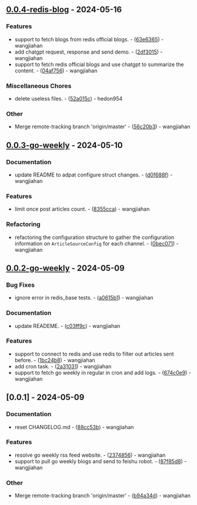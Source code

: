 ## [0.0.4-redis-blog](https://github.com/hedon-rust-road/compare/v0.0.3-go-weekly..v0.0.4-redis-blog) - 2024-05-16

### Features

- support to fetch blogs from redis official blogs. - ([63e6365](https://github.com/hedon-rust-road/commit/63e6365621be6743c0e48d35426037ece293d3ce)) - wangjiahan
- add chatgpt request, response and send demo. - ([2df3015](https://github.com/hedon-rust-road/commit/2df30151a4cc7f201dac6e5eee6338ae026dfeb9)) - wangjiahan
- support to fetch redis official blogs and use chatgpt to summarize the content. - ([04af756](https://github.com/hedon-rust-road/commit/04af756a7a4ffe12299adbe43404962e337d55c1)) - wangjiahan

### Miscellaneous Chores

- delete useless files. - ([52a015c](https://github.com/hedon-rust-road/commit/52a015cf18213a37d0bb1238b60aacc8aee6d7de)) - hedon954

### Other

- Merge remote-tracking branch 'origin/master' - ([56c20b3](https://github.com/hedon-rust-road/commit/56c20b318c6838a7d5eea2f06f4057fcc5254d5e)) - wangjiahan

<!-- generated by git-cliff -->
## [0.0.3-go-weekly](https://github.com/hedon-rust-road/compare/v0.0.2-go-weekly..v0.0.3-go-weekly) - 2024-05-10

### Documentation

- update README to adpat configure struct changes. - ([d0f688f](https://github.com/hedon-rust-road/commit/d0f688f5c7d98c92a53f198a50f47d9bdc42230d)) - wangjiahan

### Features

- limit once post articles count. - ([8355cca](https://github.com/hedon-rust-road/commit/8355ccaf3f83ddce3390cb8cee8be2caadfcb1d0)) - wangjiahan

### Refactoring

- refactoring the configuration structure to gather the configuration information on `ArticleSourceConfig` for each channel. - ([0bec071](https://github.com/hedon-rust-road/commit/0bec071c1220f63ffe61122725bffbbd20b08873)) - wangjiahan

<!-- generated by git-cliff -->
## [0.0.2-go-weekly](https://github.com/hedon-rust-road/compare/v0.0.1..v0.0.2-go-weekly) - 2024-05-09

### Bug Fixes

- ignore error in redis_base tests. - ([a0615b1](https://github.com/hedon-rust-road/commit/a0615b18962bd47e0e1c2e947855edd6bbe8b595)) - wangjiahan

### Documentation

- update READEME. - ([c03ff9c](https://github.com/hedon-rust-road/commit/c03ff9c71925432f03d08bab53aaaa1a66e53dc7)) - wangjiahan

### Features

- support to connect to redis and use redis to filter out articles sent before. - ([1bc24b8](https://github.com/hedon-rust-road/commit/1bc24b8c2c1329a8bde9cfff9406905ffe7c8559)) - wangjiahan
- add cron task. - ([2a31031](https://github.com/hedon-rust-road/commit/2a3103178ffd931f139becccc552bdd7cf6b0895)) - wangjiahan
- support to fetch go weekly in regular in cron and add logs. - ([674c0e9](https://github.com/hedon-rust-road/commit/674c0e94c0a1cfdd5a9a689148d53da1da3eec00)) - wangjiahan

<!-- generated by git-cliff -->
## [0.0.1] - 2024-05-09

### Documentation

- reset CHANGELOG.md - ([88cc53b](https://github.com/hedon-rust-road/commit/88cc53bbf285bfefbcd6982edf2c17ccceb6cc43)) - wangjiahan

### Features

- resolve go weekly rss feed website. - ([2374856](https://github.com/hedon-rust-road/commit/2374856cf5dc05f7c2042771d64cfa7123db4520)) - wangjiahan
- support to pull go weekly blogs and send to feishu robot. - ([87f85d8](https://github.com/hedon-rust-road/commit/87f85d8e26c4d2d579787f79384f163007cf36f9)) - wangjiahan

### Other

- Merge remote-tracking branch 'origin/master' - ([b94a34d](https://github.com/hedon-rust-road/commit/b94a34d4f673e61e08384d515bd6ea3a7e08e031)) - wangjiahan

<!-- generated by git-cliff -->
